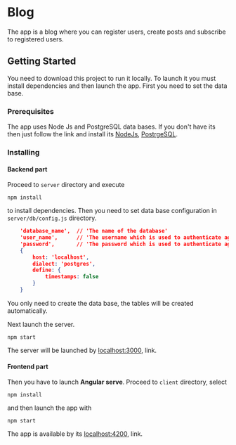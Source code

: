 # Blog

The app is a blog where you can register users, create posts and subscribe to registered users.

## Getting Started
You need to download this project to run it locally.
To launch it you must install dependencies and then launch the app. First you need to set the data base.

### Prerequisites

The app uses Node Js and PostgreSQL data bases. 
If you don't have its then just follow the link and install its 
[NodeJs](https://nodejs.org), 
[PostrgeSQL](https://www.postgresql.org/).


### Installing 

#### Backend part
Proceed to `server` directory and execute

```
npm install
```
to install dependencies.
Then you need to set data base configuration in `server/db/config.js` directory. 
```json
    'database_name',  // 'The name of the database'
    'user_name',      // 'The username which is used to authenticate against the database'
    'password',       // 'The password which is used to authenticate against the database'
    {
        host: 'localhost',
        dialect: 'postgres',
        define: {
            timestamps: false
        }
    }
```

You only need to create the data base, the tables will be created automatically.

Next launch the server.

```
npm start
```

The server will be launched by [localhost:3000](http://localhost:3000), link.

#### Frontend part

Then you have to launch <strong>Angular serve</strong>. 
Proceed to `client` directory, select 
```
npm install
```
and then launch the app with 
```
npm start
```
The app is available by its [localhost:4200](http://localhost:4200), link.


